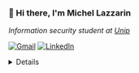 ### 👋 Hi there, I'm Michel Lazzarin

<p><em>Information security student at <a href="https://www.unip.br/">Unip</a>
 </em></p>

[![Gmail](https://img.shields.io/badge/-gmail-%23D14836?style=for-the-badge&logo=Gmail&logoColor=white)](mailto:michel.lazzarin@gmail.com)
[![LinkedIn](https://img.shields.io/badge/LinkedIn-0077B5?style=for-the-badge&logo=linkedin&logoColor=white)](https://www.linkedin.com/in/michel-lazzarin)

<details>
<center>
<table>
  <tr>
    <td>
      <img align='left' src="https://github-readme-stats.vercel.app/api/top-langs/?username=Mlazz0x58&hide=hlsl&layout=compact&show_icons=true&theme=cobalt">
    </td>
    <td>
      <img align='left' src="https://github-readme-stats.vercel.app/api?username=Mlazz0x58&show_icons=true&theme=cobalt">
    </td>
  </tr>
<table>
<center>
</details>
